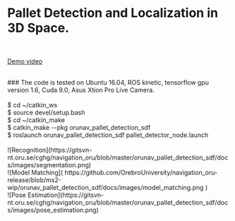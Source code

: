 # Pallet Detection and Localization in 3D Space.
<br />

[Demo video](https://www.youtube.com/watch?v=Cd79mRIMDks)

<br />
### The code is tested on Ubuntu 16.04, ROS kinetic, tensorflow gpu version 1.6, Cuda 9.0, Asus Xtion Pro Live Camera. <br />

<br />
$ cd ~/catkin_ws <br />
$ source devel/setup.bash <br />
$ cd ~/catkin_make <br />
$ catkin_make --pkg  orunav_pallet_detection_sdf <br />
$ roslaunch orunav_pallet_detection_sdf pallet_detector_node.launch <br />

<br />
![Recognition](https://gitsvn-nt.oru.se/cghg/navigation_oru/blob/master/orunav_pallet_detection_sdf/docs/images/segmentation.png)
<br />
![Model Matching]( https://github.com/OrebroUniversity/navigation_oru-release/blob/ms2-wip/orunav_pallet_detection_sdf/docs/images/model_matching.png )
<br />
![Pose Estimation](https://gitsvn-nt.oru.se/cghg/navigation_oru/blob/master/orunav_pallet_detection_sdf/docs/images/pose_estimation.png)
